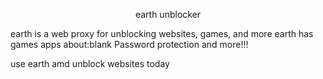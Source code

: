 <p align=center>earth unblocker</p>
earth is a web proxy for unblocking websites, games, and more
earth has 
games
apps
about:blank 
Password protection
and more!!!

use earth amd unblock websites today
